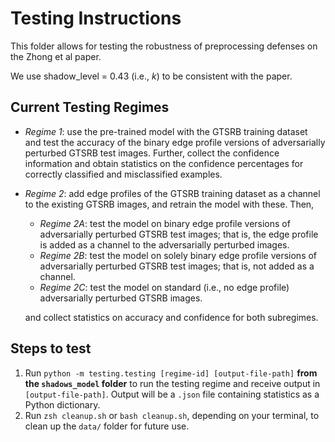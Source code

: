 # Testing Instructions

This folder allows for testing the robustness of preprocessing defenses on the Zhong et al paper.

We use shadow_level = 0.43 (i.e., $k$) to be consistent with the paper.

## Current Testing Regimes

* *Regime 1*: use the pre-trained model with the GTSRB training dataset and test the accuracy of the binary edge profile versions of adversarially perturbed GTSRB test images. Further, collect the confidence information and obtain statistics on the confidence percentages for correctly classified and misclassified examples.

* *Regime 2*: add edge profiles of the GTSRB training dataset as a channel to the existing GTSRB images, and retrain the model with these. Then, 

  * *Regime 2A*: test the model on binary edge profile versions of adversarially perturbed GTSRB test images; that is, the edge profile is added as a channel to the adversarially perturbed images.
  * *Regime 2B*: test the model on solely binary edge profile versions of adversarially perturbed GTSRB test images; that is, not added as a channel.
  * *Regime 2C*: test the model on standard (i.e., no edge profile) adversarially perturbed GTSRB images.

  and collect statistics on accuracy and confidence for both subregimes.


## Steps to test

1. Run `python -m testing.testing [regime-id] [output-file-path]` **from the `shadows_model` folder** to run the testing regime and receive output in `[output-file-path]`. Output will be a `.json` file containing statistics as a Python dictionary.
2. Run `zsh cleanup.sh` or `bash cleanup.sh`, depending on your terminal, to clean up the `data/` folder for future use.
